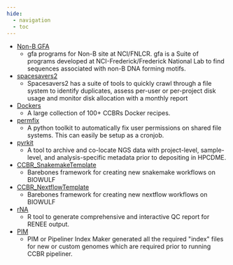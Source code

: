 ```yaml
---
hide:
  - navigation
  - toc
---
```



* [Non-B GFA](https://github.com/abcsFrederick/non-B_gfa)
    - gfa programs for Non-B site at NCI/FNLCR. gfa is a Suite of programs developed at NCI-Frederick/Frederick National Lab to find sequences associated with non-B DNA forming motifs.
* [spacesavers2](https://github.com/CCBR/spacesavers2)
    - Spacesavers2 has a suite of tools to quickly crawl through a file system to identify duplicates, assess per-user or per-project disk usage and monitor disk allocation with a monthly report
* [Dockers](https://github.com/CCBR/Dockers)
    - A large collection of 100+ CCBRs Docker recipes.
* [permfix](https://github.com/CCBR/permfix)
    - A python toolkit to automatically fix user permissions on shared file systems. This can easily be setup as a cronjob.
* [pyrkit](https://github.com/CCBR/pyrkit)
    - A tool to archive and co-locate NGS data with project-level, sample-level, and analysis-specific metadata prior to depositing in HPCDME.
* [CCBR_SnakemakeTemplate](https://github.com/CCBR/CCBR_SnakemakeTemplate)
    - Barebones framework for creating new snakemake workflows on BIOWULF
* [CCBR_NextflowTemplate](https://github.com/CCBR/CCBR_NextflowTemplate)
    - Barebones framework for creating new nextflow workflows on BIOWULF
* [rNA](https://github.com/CCBR/rNA)
    - R tool to generate comprehensive and interactive QC report for RENEE output.
* [PIM](https://github.com/CCBR/PIM)
    - PIM or Pipeliner Index Maker generated all the required "index" files for new or custom genomes which are required prior to running CCBR pipeliner.